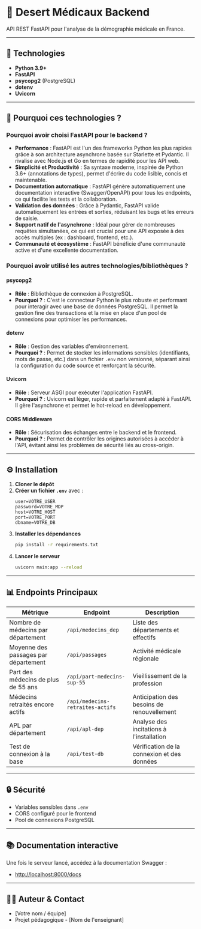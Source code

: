 # 🏥 Desert Médicaux Backend

API REST FastAPI pour l'analyse de la démographie médicale en France.

---

## 🚀 Technologies

- **Python 3.9+**
- **FastAPI**
- **psycopg2** (PostgreSQL)
- **dotenv**
- **Uvicorn**

---

## 🤔 Pourquoi ces technologies ?

### Pourquoi avoir choisi **FastAPI** pour le backend ?

- **Performance** : FastAPI est l'un des frameworks Python les plus rapides grâce à son architecture asynchrone basée sur Starlette et Pydantic. Il rivalise avec Node.js et Go en termes de rapidité pour les API web.
- **Simplicité et Productivité** : Sa syntaxe moderne, inspirée de Python 3.6+ (annotations de types), permet d'écrire du code lisible, concis et maintenable.
- **Documentation automatique** : FastAPI génère automatiquement une documentation interactive (Swagger/OpenAPI) pour tous les endpoints, ce qui facilite les tests et la collaboration.
- **Validation des données** : Grâce à Pydantic, FastAPI valide automatiquement les entrées et sorties, réduisant les bugs et les erreurs de saisie.
- **Support natif de l'asynchrone** : Idéal pour gérer de nombreuses requêtes simultanées, ce qui est crucial pour une API exposée à des accès multiples (ex : dashboard, frontend, etc.).
- **Communauté et écosystème** : FastAPI bénéficie d'une communauté active et d'une excellente documentation.

### Pourquoi avoir utilisé les autres technologies/bibliothèques ?

#### **psycopg2**
- **Rôle** : Bibliothèque de connexion à PostgreSQL.
- **Pourquoi ?** : C'est le connecteur Python le plus robuste et performant pour interagir avec une base de données PostgreSQL. Il permet la gestion fine des transactions et la mise en place d'un pool de connexions pour optimiser les performances.

#### **dotenv**
- **Rôle** : Gestion des variables d'environnement.
- **Pourquoi ?** : Permet de stocker les informations sensibles (identifiants, mots de passe, etc.) dans un fichier `.env` non versionné, séparant ainsi la configuration du code source et renforçant la sécurité.

#### **Uvicorn**
- **Rôle** : Serveur ASGI pour exécuter l'application FastAPI.
- **Pourquoi ?** : Uvicorn est léger, rapide et parfaitement adapté à FastAPI. Il gère l'asynchrone et permet le hot-reload en développement.

#### **CORS Middleware**
- **Rôle** : Sécurisation des échanges entre le backend et le frontend.
- **Pourquoi ?** : Permet de contrôler les origines autorisées à accéder à l'API, évitant ainsi les problèmes de sécurité liés au cross-origin.

---

## ⚙️ Installation

1. **Cloner le dépôt**
2. **Créer un fichier `.env`** avec :
   ```env
   user=VOTRE_USER
   password=VOTRE_MDP
   host=VOTRE_HOST
   port=VOTRE_PORT
   dbname=VOTRE_DB
   ```
3. **Installer les dépendances**
   ```bash
   pip install -r requirements.txt
   ```
4. **Lancer le serveur**
   ```bash
   uvicorn main:app --reload
   ```

---

## 📊 Endpoints Principaux

| Métrique                                 | Endpoint                        | Description                                      |
|-------------------------------------------|---------------------------------|--------------------------------------------------|
| Nombre de médecins par département        | `/api/medecins_dep`             | Liste des départements et effectifs               |
| Moyenne des passages par département      | `/api/passages`                 | Activité médicale régionale                       |
| Part des médecins de plus de 55 ans       | `/api/part-medecins-sup-55`     | Vieillissement de la profession                   |
| Médecins retraités encore actifs          | `/api/medecins-retraites-actifs`| Anticipation des besoins de renouvellement        |
| APL par département                       | `/api/apl-dep`                   | Analyse des incitations à l'installation          |
| Test de connexion à la base               | `/api/test-db`                   | Vérification de la connexion et des données       |

---

## 🔒 Sécurité

- Variables sensibles dans `.env`
- CORS configuré pour le frontend
- Pool de connexions PostgreSQL

---

## 📚 Documentation interactive

Une fois le serveur lancé, accédez à la documentation Swagger :

- [http://localhost:8000/docs](http://localhost:8000/docs)

---

## 👨‍💻 Auteur & Contact

- [Votre nom / équipe]
- Projet pédagogique - [Nom de l'enseignant] 